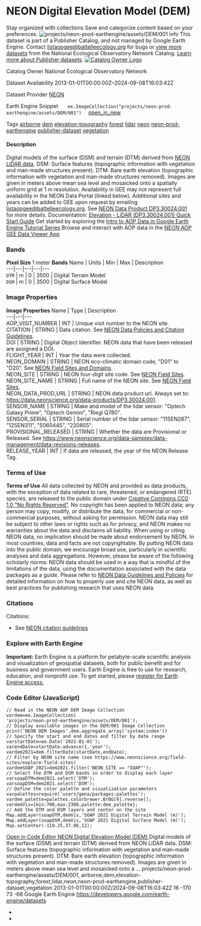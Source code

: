  
#  NEON Digital Elevation Model (DEM) 
Stay organized with collections  Save and categorize content based on your preferences. 
![projects/neon-prod-earthengine/assets/DEM/001](https://developers.google.com/earth-engine/datasets/images/neon-prod-earthengine/projects_neon-prod-earthengine_assets_DEM_001_sample.png)
info
This dataset is part of a Publisher Catalog, and not managed by Google Earth Engine. Contact listaopgee@battelleecology.org for bugs or [view more datasets](https://developers.google.com/earth-engine/datasets/publisher/neon-prod-earthengine) from the National Ecological Observatory Network Catalog. [Learn more about Publisher datasets](https://developers.google.com/earth-engine/datasets/publisher). 
[ ![Catalog Owner Logo](https://developers.google.com/static/earth-engine/datasets/logos/neon-prod-earthengine_logo.png) ](https://www.neonscience.org/data-collection/airborne-remote-sensing) 

Catalog Owner
    National Ecological Observatory Network 

Dataset Availability
    2013-01-01T00:00:00Z–2024-09-08T16:03:42Z 

Dataset Provider
     [ NEON ](https://data.neonscience.org/data-products/DP3.30024.001) 

Earth Engine Snippet
     `    ee.ImageCollection("projects/neon-prod-earthengine/assets/DEM/001")   ` [ open_in_new ](https://code.earthengine.google.com/?scriptPath=Examples:Datasets/neon-prod-earthengine/projects_neon-prod-earthengine_assets_DEM_001) 

Tags
     [airborne](https://developers.google.com/earth-engine/datasets/tags/airborne) [dem](https://developers.google.com/earth-engine/datasets/tags/dem) [elevation-topography](https://developers.google.com/earth-engine/datasets/tags/elevation-topography) [forest](https://developers.google.com/earth-engine/datasets/tags/forest) [lidar](https://developers.google.com/earth-engine/datasets/tags/lidar) [neon](https://developers.google.com/earth-engine/datasets/tags/neon) [neon-prod-earthengine](https://developers.google.com/earth-engine/datasets/tags/neon-prod-earthengine) [publisher-dataset](https://developers.google.com/earth-engine/datasets/tags/publisher-dataset) [vegetation](https://developers.google.com/earth-engine/datasets/tags/vegetation)
#### Description
Digital models of the surface (DSM) and terrain (DTM) derived from [NEON LiDAR data](https://www.neonscience.org/data-collection/lidar). DSM: Surface features (topographic information with vegetation and man-made structures present). DTM: Bare earth elevation (topographic information with vegetation and man-made structures removed). Images are given in meters above mean sea level and mosaicked onto a spatially uniform grid at 1 m resolution. Availability in GEE may not represent full availability in the NEON Data Portal (linked below). Additional sites and years can be added to GEE upon request by emailing listaopgee@battelleecology.org.
See [NEON Data Product DP3.30024.001](https://data.neonscience.org/data-products/DP3.30024.001) for more details.
Documentation: [Elevation - LiDAR (DP3.30024.001) Quick Start Guide](https://data.neonscience.org/api/v0/documents/quick-start-guides/NEON.QSG.DP3.30024.001v1?inline=true&fallback=html)
Get started by exploring the [Intro to AOP Data in Google Earth Engine Tutorial Series](https://www.neonscience.org/resources/learning-hub/tutorials/intro-aop-data-google-earth-engine-tutorial-series)
Browse and interact with AOP data in the [NEON AOP GEE Data Viewer App](https://neon-prod-earthengine.projects.earthengine.app/view/neon-aop-gee-data-viewer---desktop)
### Bands
**Pixel Size** 1 meter 
**Bands**
Name | Units | Min | Max | Description  
---|---|---|---|---  
`DTM` | m |  0  |  3500  | Digital Terrain Model  
`DSM` | m |  0  |  3500  | Digital Surface Model  
### Image Properties
**Image Properties**
Name | Type | Description  
---|---|---  
AOP_VISIT_NUMBER | INT | Unique visit number to the NEON site.  
CITATION | STRING | Data citation. See [NEON Data Policies and Citation Guidelines](https://www.neonscience.org/data-samples/data-policies-citation).  
DOI | STRING | Digital Object Identifier. NEON data that have been released are assigned a DOI.  
FLIGHT_YEAR | INT | Year the data were collected.  
NEON_DOMAIN | STRING | NEON eco-climatic domain code, "D01" to "D20". See [NEON Field Sites and Domains](https://www.neonscience.org/field-sites/about-field-sites).  
NEON_SITE | STRING | NEON four-digit site code. See [NEON Field Sites](https://www.neonscience.org/field-sites/).  
NEON_SITE_NAME | STRING | Full name of the NEON site. See [NEON Field Sites](https://www.neonscience.org/field-sites/).  
NEON_DATA_PROD_URL | STRING | NEON data product url. Always set to: <https://data.neonscience.org/data-products/DP3.30024.001>.  
SENSOR_NAME | STRING | Make and model of the lidar sensor: "Optech Galaxy Prime", "Optech Gemini", "Riegl Q780".  
SENSOR_SERIAL | STRING | Serial number of the lidar sensor: "11SEN287", "12SEN311", "5060445", "220855".  
PROVISIONAL_RELEASED | STRING | Whether the data are Provisional or Released. See <https://www.neonscience.org/data-samples/data-management/data-revisions-releases>.  
RELEASE_YEAR | INT | If data are released, the year of the NEON Release Tag.  
### Terms of Use
**Terms of Use**
All data collected by NEON and provided as data products, with the exception of data related to rare, threatened, or endangered (RTE) species, are released to the public domain under [Creative Commons CC0 1.0 "No Rights Reserved"](https://creativecommons.org/publicdomain/zero/1.0/). No copyright has been applied to NEON data; any person may copy, modify, or distribute the data, for commercial or non-commercial purposes, without asking for permission. NEON data may still be subject to other laws or rights such as for privacy, and NEON makes no warranties about the data and disclaims all liability. When using or citing NEON data, no implication should be made about endorsement by NEON. In most countries, data and facts are not copyrightable. By putting NEON data into the public domain, we encourage broad use, particularly in scientific analyses and data aggregations. However, please be aware of the following scholarly norms: NEON data should be used in a way that is mindful of the limitations of the data, using the documentation associated with the data packages as a guide. Please refer to [NEON Data Guidelines and Policies](https://www.neonscience.org/data-samples/guidelines-policies) for detailed information on how to properly use and cite NEON data, as well as best practices for publishing research that uses NEON data.
### Citations
Citations:
  * See [NEON citation guidelines](https://www.neonscience.org/data-samples/guidelines-policies/citing)


### Explore with Earth Engine
**Important:** Earth Engine is a platform for petabyte-scale scientific analysis and visualization of geospatial datasets, both for public benefit and for business and government users. Earth Engine is free to use for research, education, and nonprofit use. To get started, please [register for Earth Engine access.](https://console.cloud.google.com/earth-engine)
### Code Editor (JavaScript)
```
// Read in the NEON AOP DEM Image Collection
vardem=ee.ImageCollection(
'projects/neon-prod-earthengine/assets/DEM/001');
// Display available images in the DEM/001 Image Collection
print('NEON DEM Images',dem.aggregate_array('system:index'))
// Specify the start and end dates and filter by date range
varstartDate=ee.Date('2021-01-01');
varendDate=startDate.advance(1,'year');
vardem2021=dem.filterDate(startDate,endDate);
// Filter by NEON site name (see https://www.neonscience.org/field-sites/explore-field-sites)
vardemSOAP_2021=dem2021.filter('NEON_SITE == "SOAP"');
// Select the DTM and DSM bands in order to display each layer
varsoapDTM=dem2021.select('DTM');
varsoapDSM=dem2021.select('DSM');
// Define the color palette and visualization parameters
varpalettes=require('users/gena/packages:palettes');
vardem_palette=palettes.colorbrewer.BrBG[9].reverse();
vardemVis={min:700,max:2300,palette:dem_palette};
// Add the DTM and DSM layers and center on the site
Map.addLayer(soapDTM,demVis,'SOAP 2021 Digital Terrain Model (m)');
Map.addLayer(soapDSM,demVis,'SOAP 2021 Digital Surface Model (m)');
Map.setCenter(-119.25,37.06,12);
```
[ Open in Code Editor ](https://code.earthengine.google.com/?scriptPath=Examples:Datasets/neon-prod-earthengine/projects_neon-prod-earthengine_assets_DEM_001)
[ NEON Digital Elevation Model (DEM) ](https://developers.google.com/earth-engine/datasets/catalog/projects_neon-prod-earthengine_assets_DEM_001)
Digital models of the surface (DSM) and terrain (DTM) derived from NEON LiDAR data. DSM: Surface features (topographic information with vegetation and man-made structures present). DTM: Bare earth elevation (topographic information with vegetation and man-made structures removed). Images are given in meters above mean sea level and mosaicked onto a …
projects/neon-prod-earthengine/assets/DEM/001, airborne,dem,elevation-topography,forest,lidar,neon,neon-prod-earthengine,publisher-dataset,vegetation 
2013-01-01T00:00:00Z/2024-09-08T16:03:42Z
16 -170 73 -66 
Google Earth Engine
https://developers.google.com/earth-engine/datasets
  * [ ](https://doi.org/https://data.neonscience.org/data-products/DP3.30024.001)
  * [ ](https://doi.org/https://developers.google.com/earth-engine/datasets/catalog/projects_neon-prod-earthengine_assets_DEM_001)


